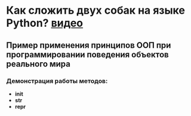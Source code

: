 # Как сложить двух собак на языке Python? [видео](https://youtu.be/WCOOh38hgtI)

## Пример применения принципов ООП при программировании поведения объектов реального мира

### Демонстрация работы методов:
 - __init__
 - __str__
 - __repr__


